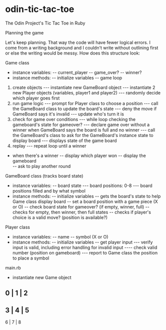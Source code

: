 # odin-tic-tac-toe
The Odin Project's Tic Tac Toe in Ruby

Planning the game 

Let's keep planning. That way the code will have fewer logical errors. I come from a writing background and I couldn't write without outlining first or else the writing would be messy. How does this structure look: 

Game class
- instance variables:
-- current_player
-- game_over?
-- winner? 
- instance methods: 
-- initialize variables
-- game loop
1. create objects
--- instantiate new GameBoard object
--- instantiate 2 new Player objects (variables, player1 and player2)
--- randomly decide which player goes first
2. run game logic
--- prompt for Player class to choose a position 
--- call the GameBoard class to update the board's state
--- deny the move if GameBoard says it's invalid
--- update who's turn it is
3. check for game over conditions
--- while loop checking the gameboard's state for gameover?
--- declare game over without a winner when GameBoard says the board is full and no winner
--- call the GameBoard's class to ask for the GameBoard's instance state to display board
--- displays state of the game board
4. replay
--- repeat loop until a winner
- when there's a winner
-- display which player won
-- display the gameboard   
-- ask to play another round 

GameBoard class (tracks board state)
- instance variables: 
-- board state 
--- board positions: 0-8 
--- board positions filled and by what symbol
- instance methods:
-- initialize variables
-- gets the board's state to help Game class display board
-- set a board position with a game piece (X or O)
-- check board state for gameover? (if empty, winner, full)
-- checks for empty, then winner, then full states 
-- checks if player's choice is a valid move? (position is available?)

Player class
- instance variables:
-- name
-- symbol (X or O) 
- instance methods: 
-- initialize variables
-- get player input
--- verify input is valid, including error handling for invalid input
---- check valid number (position on gameboard)
--- report to Game class the position to place a symbol

 main.rb
- instantiate new Game object



0 | 1 | 2
----------
3 | 4 | 5
----------
6 | 7 | 8
